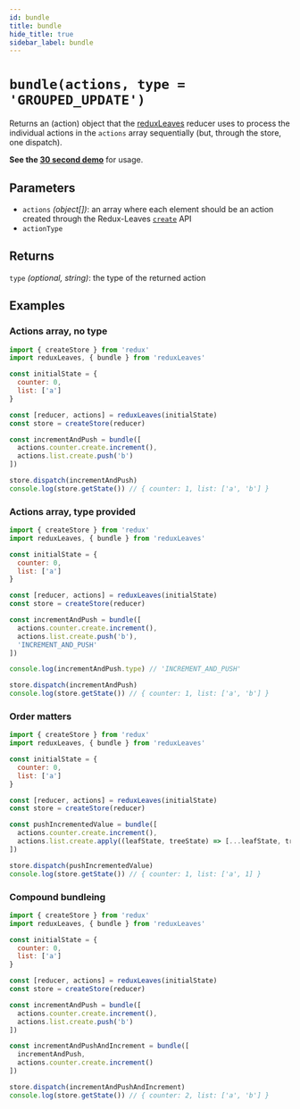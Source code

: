 ```yaml
---
id: bundle
title: bundle
hide_title: true
sidebar_label: bundle
---
```


# `bundle(actions, type = 'GROUPED_UPDATE')`

Returns an (action) object that the [reduxLeaves](../README.md) reducer uses to process the individual actions in the `actions` array sequentially (but, through the store, one dispatch).

**See the [30 second demo](intro/demo.md)** for usage.

## Parameters
- `actions` *(object[])*: an array where each element should be an action created through the Redux-Leaves [`create`](create.md) API
- `actionType`

## Returns
`type` *(optional, string)*: the type of the returned action

## Examples

### Actions array, no type
```js
import { createStore } from 'redux'
import reduxLeaves, { bundle } from 'reduxLeaves'

const initialState = {
  counter: 0,
  list: ['a']
}

const [reducer, actions] = reduxLeaves(initialState)
const store = createStore(reducer)

const incrementAndPush = bundle([
  actions.counter.create.increment(),
  actions.list.create.push('b')
])

store.dispatch(incrementAndPush)
console.log(store.getState()) // { counter: 1, list: ['a', 'b'] }
```

### Actions array, type provided
```js
import { createStore } from 'redux'
import reduxLeaves, { bundle } from 'reduxLeaves'

const initialState = {
  counter: 0,
  list: ['a']
}

const [reducer, actions] = reduxLeaves(initialState)
const store = createStore(reducer)

const incrementAndPush = bundle([
  actions.counter.create.increment(),
  actions.list.create.push('b'),
  'INCREMENT_AND_PUSH'
])

console.log(incrementAndPush.type) // 'INCREMENT_AND_PUSH'

store.dispatch(incrementAndPush)
console.log(store.getState()) // { counter: 1, list: ['a', 'b'] }
```

### Order matters
```js
import { createStore } from 'redux'
import reduxLeaves, { bundle } from 'reduxLeaves'

const initialState = {
  counter: 0,
  list: ['a']
}

const [reducer, actions] = reduxLeaves(initialState)
const store = createStore(reducer)

const pushIncrementedValue = bundle([
  actions.counter.create.increment(),
  actions.list.create.apply((leafState, treeState) => [...leafState, treeState.counter])
])

store.dispatch(pushIncrementedValue)
console.log(store.getState()) // { counter: 1, list: ['a', 1] }
```

### Compound bundleing
```js
import { createStore } from 'redux'
import reduxLeaves, { bundle } from 'reduxLeaves'

const initialState = {
  counter: 0,
  list: ['a']
}

const [reducer, actions] = reduxLeaves(initialState)
const store = createStore(reducer)

const incrementAndPush = bundle([
  actions.counter.create.increment(),
  actions.list.create.push('b')
])

const incrementAndPushAndIncrement = bundle([
  incrementAndPush,
  actions.counter.create.increment()
])

store.dispatch(incrementAndPushAndIncrement)
console.log(store.getState()) // { counter: 2, list: ['a', 'b'] }
```